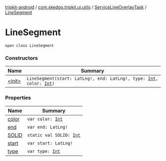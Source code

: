 [tripkit-android](../../../index.md) / [com.skedgo.tripkit.ui.utils](../../index.md) / [ServiceLineOverlayTask](../index.md) / [LineSegment](./index.md)

# LineSegment

`open class LineSegment`

### Constructors

| Name | Summary |
|---|---|
| [&lt;init&gt;](-init-.md) | `LineSegment(start: LatLng!, end: LatLng!, type: `[`Int`](https://kotlinlang.org/api/latest/jvm/stdlib/kotlin/-int/index.html)`, color: `[`Int`](https://kotlinlang.org/api/latest/jvm/stdlib/kotlin/-int/index.html)`)` |

### Properties

| Name | Summary |
|---|---|
| [color](color.md) | `var color: `[`Int`](https://kotlinlang.org/api/latest/jvm/stdlib/kotlin/-int/index.html) |
| [end](end.md) | `var end: LatLng!` |
| [SOLID](-s-o-l-i-d.md) | `static val SOLID: `[`Int`](https://kotlinlang.org/api/latest/jvm/stdlib/kotlin/-int/index.html) |
| [start](start.md) | `var start: LatLng!` |
| [type](type.md) | `var type: `[`Int`](https://kotlinlang.org/api/latest/jvm/stdlib/kotlin/-int/index.html) |
